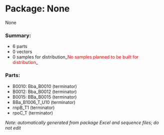 # Package: None

None

### Summary:

- 6 parts
- 0 vectors
- 0 samples for distribution_<span style="color:red">No samples planned to be built for distribution</span>_

### Parts:

- B0010: Bba_B0010 (terminator)
- B0012: Bba_B0012 (terminator)
- B0015: BBa_B0015 (terminator)
- BBa_B1006_T_U10 (terminator)
- rnpB_T1 (terminator)
- rpoC_T (terminator)

_Note: automatically generated from package Excel and sequence files; do not edit_
